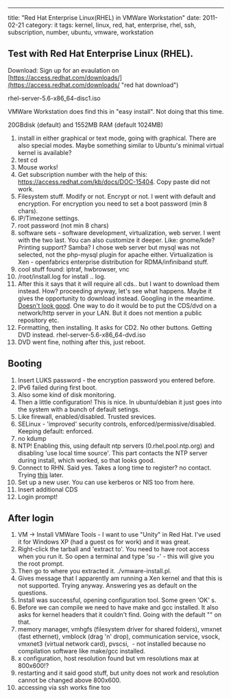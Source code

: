 ---
title: "Red Hat Enterprise Linux(RHEL) in VMWare Workstation"
date: 2011-02-21
category: it
tags: kernel, linux, red, hat, enterprise, rhel, ssh, subscription, number, ubuntu, vmware, workstation

## Test with Red Hat Enterprise Linux (RHEL).

Download: Sign up for an evaulation on [https://access.redhat.com/downloads/](https://access.redhat.com/downloads/ "red hat download")

rhel-server-5.6-x86\_64-disc1.iso

VMWare Workstation does find this in "easy install". Not doing that this time.

20GBdisk (default) and 1552MB RAM (default 1024MB)

1. install in either graphical or text mode, going with graphical. There are also special modes. Maybe something similar to Ubuntu's minimal virtual kernel is available?
2. test cd
3. Mouse works!
4. Get subscription number with the help of this: https://access.redhat.com/kb/docs/DOC-15404. Copy paste did not work.
5. Filesystem stuff. Modify or not. Encrypt or not. I went with default and encryption. For encryption you need to set a boot password (min 8 chars).
6. IP/Timezone settings.
7. root password (not min 8 chars)
8. software sets - software development, virtualization, web server. I went with the two last. You can also customize it deeper. Like: gnome/kde? Printing support? Samba? I chose web server but mysql was not selected, not the php-mysql plugin for apache either. Virtualization is Xen - openfabrics enterprise distribution for RDMA/infiniband stuff.
9. cool stuff found: iptraf, hwbrowser, vnc
10. /root/install.log for install .. log.
11. After this it says that it will require all cds.. but I want to download them instead. How? proceeding anyway, let's see what happens. Maybe it gives the opportunity to download instead. Googling in the meantime. [Doesn't look good](http://www.techotopia.com/index.php/Performing_an_RHEL_5_Network_Installation "rhel network instal"). One way to do it would be to put the CDS/dvd on a network/http server in your LAN. But it does not mention a public repository etc.
12. Formatting, then installing. It asks for CD2. No other buttons. Getting DVD instead. rhel-server-5.6-x86\_64-dvd.iso
13. DVD went fine, nothing after this, just reboot.

## Booting

1. Insert LUKS password - the encryption password you entered before.
2. IPv6 failed during first boot.
3. Also some kind of disk monitoring.
4. Then a little configuration! This is nice. In ubuntu/debian it just goes into the system with a bunch of default setings.
5. Like firewall, enabled/disabled. Trusted srevices.
6. SELinux - 'improved' security controls, enforced/permissive/disabled. Keeping default: enforced.
7. no kdump
8. NTP! Enabling this, using default ntp servers (0.rhel.pool.ntp.org) and disabling 'use local time source'. This part contacts the NTP server during install, which worked, so that looks good.
9. Connect to RHN. Said yes. Takes a long time to register? no contact. Trying [this](https://rhn.redhat.com/rhn/help/reference/rhn500/en/s1-registration-yum.jsp "RHN registration red hat") later.
10. Set up a new user. You can use kerberos or NIS too from here.
11. Insert additional CDS
12. Login prompt!

## After login

1. VM -> Install VMWare Tools - I want to use "Unity" in Red Hat. I've used it for Windows XP (had a guest os for work) and it was great.
2. Right-click the tarball and 'extract to'. You need to have root access when you run it. So open a terminal and type 'su -' - this will give you the root prompt.
3. Then go to where you extracted it. ./vmware-install.pl.
4. Gives message that I apparently am running a Xen kernel and that this is not supported. Trying anyway. Answering yes as default on the questions.
5. Install was successful, opening configuration tool. Some green 'OK' s.
6. Before we can compile we need to have make and gcc installed. It also asks for kernel headers that it couldn't find. Going with the default "" on that.
7. memory manager, vmhgfs (filesystem driver for shared folders), vmxnet (fast ethernet), vmblock (drag 'n' drop), communication service, vsock, vmxnet3 (virtual network card), pvscsi,  - not installed because no compilation software like make/gcc installed.
8. x configuration, host resolution found but vm resolutions max at 800x600!?
9. restarting and it said good stuff, but unity does not work and resolution cannot be changed above 800x600.
10. accessing via ssh works fine too
